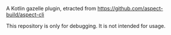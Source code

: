 A Kotlin gazelle plugin, etracted from https://github.com/aspect-build/aspect-cli

This repository is only for debugging. It is not intended for usage.